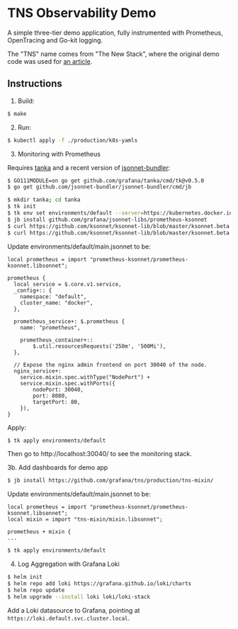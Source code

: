 # TNS Observability Demo

A simple three-tier demo application, fully instrumented with Prometheus, OpenTracing and Go-kit logging.

The "TNS" name comes from "The New Stack", where the original demo code was used for [an article](https://thenewstack.io/how-to-detect-map-and-monitor-docker-containers-with-weave-scope-from-weaveworks/).

## Instructions

1. Build:

```sh
$ make
```

2. Run:

```sh
$ kubectl apply -f ./production/k8s-yamls
```

3. Monitoring with Prometheus

Requires [tanka](https://github.com/grafana/tanka) and a recent version of [jsonnet-bundler](https://github.com/jsonnet-bundler/jsonnet-bundler):

```sh
$ GO111MODULE=on go get github.com/grafana/tanka/cmd/tk@v0.5.0
$ go get github.com/jsonnet-bundler/jsonnet-bundler/cmd/jb
```

```sh
$ mkdir tanka; cd tanka
$ tk init
$ tk env set environments/default --server=https://kubernetes.docker.internal:6443 # if you're using docker desktop.
$ jb install github.com/grafana/jsonnet-libs/prometheus-ksonnet
$ curl https://github.com/ksonnet/ksonnet-lib/blob/master/ksonnet.beta.3/k.libsonnet > vendor/k.libsonnet
$ curl https://github.com/ksonnet/ksonnet-lib/blob/master/ksonnet.beta.3/k8s.libsonnet > vendor/k8s.libsonnet
```

Update environments/default/main.jsonnet to be:

```
local prometheus = import "prometheus-ksonnet/prometheus-ksonnet.libsonnet";

prometheus {
  local service = $.core.v1.service,
  _config+:: {
    namespace: "default",
    cluster_name: "docker",
  },

  prometheus_service+: $.prometheus {
    name: "prometheus",

    prometheus_container+::
        $.util.resourcesRequests('250m', '500Mi'),
  },

  // Expose the nginx admin frontend on port 30040 of the node.
  nginx_service+:
    service.mixin.spec.withType("NodePort") +
    service.mixin.spec.withPorts({
        nodePort: 30040,
        port: 8080,
        targetPort: 80,
    }),
}
```

Apply:

```sh
$ tk apply environments/default
```

Then go to http://localhost:30040/ to see the monitoring stack.

3b. Add dashboards for demo app

```sh
$ jb install https://github.com/grafana/tns/production/tns-mixin/
```
Update environments/default/main.jsonnet to be:

```
local prometheus = import "prometheus-ksonnet/prometheus-ksonnet.libsonnet";
local mixin = import "tns-mixin/mixin.libsonnet";

prometheus + mixin {
...
```

```sh
$ tk apply environments/default
```

4. Log Aggregation with Grafana Loki

```bash
$ helm init
$ helm repo add loki https://grafana.github.io/loki/charts
$ helm repo update
$ helm upgrade --install loki loki/loki-stack
```

Add a Loki datasource to Grafana, pointing at `https://loki.default.svc.cluster.local`.
